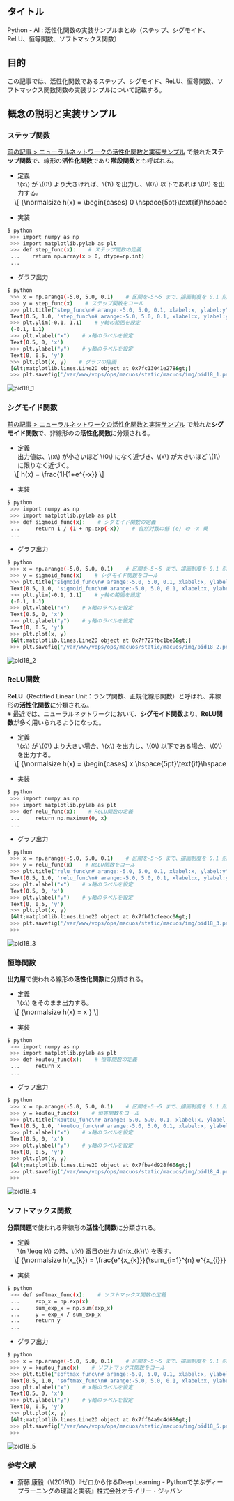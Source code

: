 ## タイトル
Python - AI : 活性化関数の実装サンプルまとめ（ステップ、シグモイド、ReLU、恒等関数、ソフトマックス関数）

## 目的
この記事では、活性化関数であるステップ、シグモイド、ReLU、恒等関数、ソフトマックス関数関数の実装サンプルについて記載する。

## 概念の説明と実装サンプル
### ステップ関数
[前の記事 > ニューラルネットワークの活性化関数と実装サンプル](https://sigma-se.com/detail/17/) で触れた**ステップ関数**で、線形の**活性化関数**であり**階段関数**とも呼ばれる。

- 定義<br>
\\(x\\) が \\(0\\) より大きければ、\\(1\\) を出力し、\\(0\\) 以下であれば \\(0\\) を出力する。
<div style="display: flex; margin-left: 1rem; font-size: 1.1em; margin-top: -0.75em; overflow-x: auto; white-space: nowrap;">
\[
{\normalsize
h(x) =
\begin{cases}
0 \hspace{5pt}\text{if}\hspace{5pt}x \leqq 0 \\
1 \hspace{5pt}\text{if}\hspace{5pt}x > 0
\end{cases}
}
\]
</div>

- 実装
```bash
$ python
 >>> import numpy as np
 >>> import matplotlib.pylab as plt
 >>> def step_func(x):    # ステップ関数の定義
 ...    return np.array(x > 0, dtype=np.int)
 ...
```

- グラフ出力
```bash
$ python
 >>> x = np.arange(-5.0, 5.0, 0.1)    # 区間を-5～5 まで、描画制度を 0.1 刻みに設定
 >>> y = step_func(x)    # ステップ関数をコール
 >>> plt.title("step_func\n# arange:-5.0, 5.0, 0.1, xlabel:x, ylabel:y")    # グラフタイトルを設定
 Text(0.5, 1.0, 'step_func\n# arange:-5.0, 5.0, 0.1, xlabel:x, ylabel:y')
 >>> plt.ylim(-0.1, 1.1)    # y軸の範囲を設定
 (-0.1, 1.1)
 >>> plt.xlabel("x")    # x軸のラベルを設定
 Text(0.5, 0, 'x')
 >>> plt.ylabel("y")    # y軸のラベルを設定
 Text(0, 0.5, 'y')
 >>> plt.plot(x, y)    # グラフの描画
 [&lt;matplotlib.lines.Line2D object at 0x7fc13041e278&gt;]
 >>> plt.savefig('/var/www/vops/ops/macuos/static/macuos/img/pid18_1.png'))    # グラフの出力
```
![pid18_1](/static/tblog/img/pid18_1.png)

### シグモイド関数
[前の記事 > ニューラルネットワークの活性化関数と実装サンプル](https://sigma-se.com/detail/17/) で触れた**シグモイド関数**で、非線形のの**活性化関数**に分類される。

- 定義<br>
出力値は、\\(x\\) が小さいほど \\(0\\) になく近づき、\\(x\\) が大きいほど \\(1\\) に限りなく近づく。
<div style="display: flex; margin-left: 1rem; font-size: 1.1em; margin-top: -0.75em; overflow-x: auto; white-space: nowrap;">
\[
h(x) = \frac{1}{1+e^{-x}}
\]
</div>

- 実装
```bash
$ python
 >>> import numpy as np
 >>> import matplotlib.pylab as plt
 >>> def sigmoid_func(x):    # シグモイド関数の定義
 ...     return 1 / (1 + np.exp(-x))    # 自然対数の低 (e) の -x 乗
 ...
```

- グラフ出力
```bash
$ python
 >>> x = np.arange(-5.0, 5.0, 0.1)    # 区間を-5～5 まで、描画制度を 0.1 刻みに設定
 >>> y = sigmoid_func(x)    # シグモイド関数をコール
 >>> plt.title("sigmoid_func\n# arange:-5.0, 5.0, 0.1, xlabel:x, ylabel:y")    # グラフタイトルを設定
 Text(0.5, 1.0, 'sigmoid_func\n# arange:-5.0, 5.0, 0.1, xlabel:x, ylabel:y')
 >>> plt.ylim(-0.1, 1.1)    # y軸の範囲を設定
 (-0.1, 1.1)
 >>> plt.xlabel("x")    # x軸のラベルを設定
 Text(0.5, 0, 'x')
 >>> plt.ylabel("y")    # y軸のラベルを設定
 Text(0, 0.5, 'y')
 >>> plt.plot(x, y)
 [&lt;matplotlib.lines.Line2D object at 0x7f727fbc1be0&gt;]
 >>> plt.savefig('/var/www/vops/ops/macuos/static/macuos/img/pid18_2.png')    # グラフの出力
```
![pid18_2](/static/tblog/img/pid18_2.png)


### ReLU関数
**ReLU**（Rectified Linear Unit：ランプ関数、正規化線形関数）と呼ばれ、非線形の**活性化関数**に分類される。<br>
※ 最近では、ニューラルネットワークにおいて、**シグモイド関数**より、**ReLU関数**が多く用いられるようになった。<br>

- 定義<br>
\\(x\\) が \\(0\\) より大きい場合、\\(x\\) を出力し、\\(0\\) 以下である場合、\\(0\\) を出力する。
<div style="display: flex; margin-left: 1rem; font-size: 1.1em; margin-top: -0.75em; overflow-x: auto; white-space: nowrap;">
\[
{\normalsize
h(x) =
\begin{cases}
x \hspace{5pt}\text{if}\hspace{5pt}x > 0 \\
0 \hspace{5pt}\text{if}\hspace{5pt}x \leqq 0
\end{cases}
}
\]
</div>

- 実装
```bash
$ python
 >>> import numpy as np
 >>> import matplotlib.pylab as plt
 >>> def relu_func(x):    # ReLU関数の定義
 ...     return np.maximum(0, x)
 ...
```

- グラフ出力
```bash
$ python
 >>> x = np.arange(-5.0, 5.0, 0.1)    # 区間を-5～5 まで、描画制度を 0.1 刻みに設定
 >>> y = relu_func(x)    # ReLU関数をコール
 >>> plt.title("relu_func\n# arange:-5.0, 5.0, 0.1, xlabel:x, ylabel:y")    # グラフタイトルを設定
 Text(0.5, 1.0, 'relu_func\n# arange:-5.0, 5.0, 0.1, xlabel:x, ylabel:y')
 >>> plt.xlabel("x")    # x軸のラベルを設定
 Text(0.5, 0, 'x')
 >>> plt.ylabel("y")    # y軸のラベルを設定
 Text(0, 0.5, 'y')
 >>> plt.plot(x, y)
 [&lt;matplotlib.lines.Line2D object at 0x7fbf1cfeecc0&gt;]
 >>> plt.savefig('/var/www/vops/ops/macuos/static/macuos/img/pid18_3.png')
 >>>
```
![pid18_3](/static/tblog/img/pid18_3.png)

### 恒等関数
**出力層**で使われる線形の**活性化関数**に分類される。

- 定義<br>
\\(x\\) をそのまま出力する。
<div style="display: flex; margin-left: 1rem; font-size: 1.1em; margin-top: -0.75em; overflow-x: auto; white-space: nowrap;">
\[
{\normalsize
h(x) = x
}
\]
</div>


- 実装
```bash
$ python
 >>> import numpy as np
 >>> import matplotlib.pylab as plt
 >>> def koutou_func(x):    # 恒等関数の定義
 ...     return x
 ...
```

- グラフ出力
```bash
$ python
 >>> x = np.arange(-5.0, 5.0, 0.1)    # 区間を-5～5 まで、描画制度を 0.1 刻みに設定
 >>> y = koutou_func(x)    # 恒等関数をコール
 >>> plt.title("koutou_func\n# arange:-5.0, 5.0, 0.1, xlabel:x, ylabel:y")    # グラフタイトルを設定
 Text(0.5, 1.0, 'koutou_func\n# arange:-5.0, 5.0, 0.1, xlabel:x, ylabel:y')
 >>> plt.xlabel("x")    # x軸のラベルを設定
 Text(0.5, 0, 'x')
 >>> plt.ylabel("y")    # y軸のラベルを設定
 Text(0, 0.5, 'y')
 >>> plt.plot(x, y)
 [&lt;matplotlib.lines.Line2D object at 0x7fba4d928f60&gt;]
 >>> plt.savefig('/var/www/vops/ops/macuos/static/macuos/img/pid18_4.png')
 >>>

```
![pid18_4](/static/tblog/img/pid18_4.png)

### ソフトマックス関数
**分類問題**で使われる非線形の**活性化関数**に分類される。

- 定義<br>
\\(n \leqq k\\) の時、\\(k\\) 番目の出力 \\(h(x_{k})\\) を表す。
<div style="display: flex; margin-left: 1rem; font-size: 1.1em; margin-top: -0.75em; overflow-x: auto; white-space: nowrap;">
\[
{\normalsize
h(x_{k}) = \frac{e^{x_{k}}}{\sum_{i=1}^{n} e^{x_{i}}}
}
\]
</div>

- 実装
```bash
$ python
 >>> def softmax_func(x):    # ソフトマックス関数の定義
 ...     exp_x = np.exp(x)
 ...     sum_exp_x = np.sum(exp_x)
 ...     y = exp_x / sum_exp_x
 ...     return y
 ...    
```

- グラフ出力
```bash
$ python
 >>> x = np.arange(-5.0, 5.0, 0.1)    # 区間を-5～5 まで、描画制度を 0.1 刻みに設定
 >>> y = koutou_func(x)    # ソフトマックス関数をコール
 >>> plt.title("softmax_func\n# arange:-5.0, 5.0, 0.1, xlabel:x, ylabel:y")    # グラフタイトルを設定
 Text(0.5, 1.0, 'softmax_func\n# arange:-5.0, 5.0, 0.1, xlabel:x, ylabel:y')
 >>> plt.xlabel("x")    # x軸のラベルを設定
 Text(0.5, 0, 'x')
 >>> plt.ylabel("y")    # y軸のラベルを設定
 Text(0, 0.5, 'y')
 >>> plt.plot(x, y)
 [&lt;matplotlib.lines.Line2D object at 0x7ff04a9c4d68&gt;]
 >>> plt.savefig('/var/www/vops/ops/macuos/static/macuos/img/pid18_5.png')
 >>>
```
![pid18_5](/static/tblog/img/pid18_5.png)

### 参考文献
- 斎藤 康毅（\\(2018\\)）『ゼロから作るDeep Learning - Pythonで学ぶディープラーニングの理論と実装』株式会社オライリー・ジャパン
